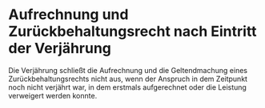 # Aufrechnung und Zurückbehaltungsrecht nach Eintritt der Verjährung

Die Verjährung schließt die Aufrechnung und die Geltendmachung eines Zurückbehaltungsrechts nicht aus, wenn der Anspruch in dem Zeitpunkt noch nicht verjährt war, in dem erstmals aufgerechnet oder die Leistung verweigert werden konnte. 

